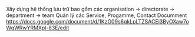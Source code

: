 Xây dựng hệ thống lưu trữ bao gồm các organisation -> directorate -> department -> team
Quản lý các Service, Progamme, Contact
Documment https://docs.google.com/document/d/1KzG09s6qkLpLTZSACEi3ByOXaw7oWgWRwYRMXpl-83E/edit
